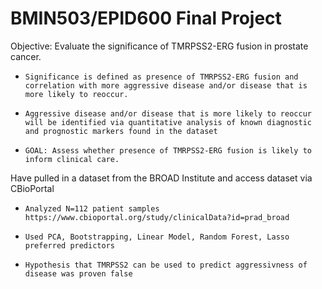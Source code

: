 # BMIN503/EPID600 Final Project

Objective: Evaluate the significance of TMRPSS2-ERG fusion in prostate cancer. 

-	  Significance is defined as presence of TMRPSS2-ERG fusion and correlation with more aggressive disease and/or disease that is more likely to reoccur. 
-	  Aggressive disease and/or disease that is more likely to reoccur will be identified via quantitative analysis of known diagnostic and prognostic markers found in the dataset
-	  GOAL: Assess whether presence of TMRPSS2-ERG fusion is likely to inform clinical care.

Have pulled in a dataset from the BROAD Institute and access dataset via CBioPortal

-	  Analyzed N=112 patient samples https://www.cbioportal.org/study/clinicalData?id=prad_broad
-	  Used PCA, Bootstrapping, Linear Model, Random Forest, Lasso preferred predictors
-	  Hypothesis that TMRPSS2 can be used to predict aggressivness of disease was proven false
